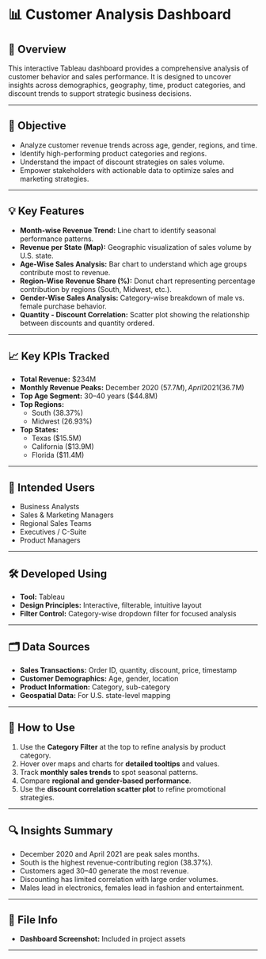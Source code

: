 
# 📊 Customer Analysis Dashboard

## 📁 Overview
This interactive Tableau dashboard provides a comprehensive analysis of customer behavior and sales performance. It is designed to uncover insights across demographics, geography, time, product categories, and discount trends to support strategic business decisions.

---

## 🎯 Objective
- Analyze customer revenue trends across age, gender, regions, and time.
- Identify high-performing product categories and regions.
- Understand the impact of discount strategies on sales volume.
- Empower stakeholders with actionable data to optimize sales and marketing strategies.

---

## 💡 Key Features
- **Month-wise Revenue Trend:** Line chart to identify seasonal performance patterns.
- **Revenue per State (Map):** Geographic visualization of sales volume by U.S. state.
- **Age-Wise Sales Analysis:** Bar chart to understand which age groups contribute most to revenue.
- **Region-Wise Revenue Share (%):** Donut chart representing percentage contribution by regions (South, Midwest, etc.).
- **Gender-Wise Sales Analysis:** Category-wise breakdown of male vs. female purchase behavior.
- **Quantity - Discount Correlation:** Scatter plot showing the relationship between discounts and quantity ordered.

---

## 📈 Key KPIs Tracked
- **Total Revenue:** $234M
- **Monthly Revenue Peaks:** December 2020 ($57.7M), April 2021 ($36.7M)
- **Top Age Segment:** 30–40 years ($44.8M)
- **Top Regions:** 
  - South (38.37%)
  - Midwest (26.93%)
- **Top States:** 
  - Texas ($15.5M)
  - California ($13.9M)
  - Florida ($11.4M)

---

## 👥 Intended Users
- Business Analysts  
- Sales & Marketing Managers  
- Regional Sales Teams  
- Executives / C-Suite  
- Product Managers

---

## 🛠️ Developed Using
- **Tool:** Tableau
- **Design Principles:** Interactive, filterable, intuitive layout
- **Filter Control:** Category-wise dropdown filter for focused analysis

---

## 🗂️ Data Sources
- **Sales Transactions:** Order ID, quantity, discount, price, timestamp
- **Customer Demographics:** Age, gender, location
- **Product Information:** Category, sub-category
- **Geospatial Data:** For U.S. state-level mapping

---

## 🚀 How to Use
1. Use the **Category Filter** at the top to refine analysis by product category.
2. Hover over maps and charts for **detailed tooltips** and values.
3. Track **monthly sales trends** to spot seasonal patterns.
4. Compare **regional and gender-based performance**.
5. Use the **discount correlation scatter plot** to refine promotional strategies.

---

## 🔍 Insights Summary
- December 2020 and April 2021 are peak sales months.
- South is the highest revenue-contributing region (38.37%).
- Customers aged 30–40 generate the most revenue.
- Discounting has limited correlation with large order volumes.
- Males lead in electronics, females lead in fashion and entertainment.

---

## 📎 File Info
- **Dashboard Screenshot:** Included in project assets

---


